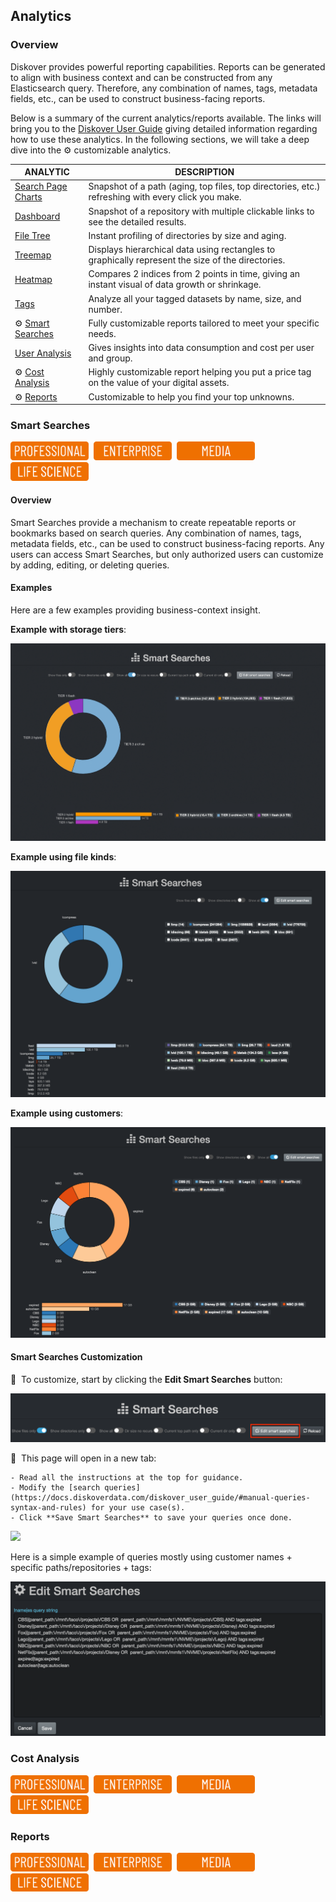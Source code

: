 <p id="analytics"></p>

## Analytics

### Overview

Diskover provides powerful reporting capabilities. Reports can be generated to align with business context and can be constructed from any Elasticsearch query. Therefore, any combination of names, tags, metadata fields, etc., can be used to construct business-facing reports.

Below is a summary of the current analytics/reports available. The links will bring you to the [Diskover User Guide](https://docs.diskoverdata.com/diskover_user_guide/) giving detailed information regarding how to use these analytics. In the following sections, we will take a deep dive into the ⚙️ customizable analytics.

| ANALYTIC | DESCRIPTION |
| --- | --- |
| [Search Page Charts](https://docs.diskoverdata.com/diskover_user_guide/#search-page-default-view) | Snapshot of a path (aging, top files, top directories, etc.) refreshing with every click you make. |
| [Dashboard](https://docs.diskoverdata.com/diskover_user_guide/#dashboard) | Snapshot of a repository with multiple clickable links to see the detailed results. |
| [File Tree](https://docs.diskoverdata.com/diskover_user_guide/#file-tree) | Instant profiling of directories by size and aging. |
| [Treemap](https://docs.diskoverdata.com/diskover_user_guide/#treemap) | Displays hierarchical data using rectangles to graphically represent the size of the directories. |
| [Heatmap](https://docs.diskoverdata.com/diskover_user_guide/#heatmap) | Compares 2 indices from 2 points in time, giving an instant visual of data growth or shrinkage. |
| [Tags](https://docs.diskoverdata.com/diskover_user_guide/#tags) | Analyze all your tagged datasets by name, size, and number. |
| ⚙️ [Smart Searches](https://docs.diskoverdata.com/diskover_user_guide/#smart-searches) | Fully customizable reports tailored to meet your specific needs. |
| [User Analysis](https://docs.diskoverdata.com/diskover_user_guide/#user-analysis) | Gives insights into data consumption and cost per user and group. |
| ⚙️ [Cost Analysis](https://docs.diskoverdata.com/diskover_user_guide/#cost-analysis) | Highly customizable report helping you put a price tag on the value of your digital assets. |
| ⚙️ [Reports](https://docs.diskoverdata.com/diskover_user_guide/#reports) | Customizable to help you find your top unknowns. |


### Smart Searches
<img src="images/button_edition_professional.png" width="125">&nbsp;&nbsp;<img src="images/button_edition_enterprise.png" width="125">&nbsp;&nbsp;<img src="images/button_edition_media.png" width="125">&nbsp;&nbsp;<img src="images/button_edition_life_science.png" width="125">

#### Overview

Smart Searches provide a mechanism to create repeatable reports or bookmarks based on search queries. Any combination of names, tags, metadata fields, etc., can be used to construct business-facing reports. Any users can access Smart Searches, but only authorized users can customize by adding, editing, or deleting queries.

#### Examples

Here are a few examples providing business-context insight.

**Example with storage tiers**:

<img src="images/analytics_smart_searches_by_storage_tiers.png" width="">

**Example using file kinds**:

<img src="images/analytics_smart_searches_by_file_kind.png" width="">

**Example using customers**:

<img src="images/analytics_smart_searches_by_customers.png" width="">

#### Smart Searches Customization

🔴 &nbsp;To customize, start by clicking the **Edit Smart Searches** button:

<img src="images/analytics_smart_searches_edit.png" width="">

🔴 &nbsp;This page will open in a new tab:

    - Read all the instructions at the top for guidance.
    - Modify the [search queries](https://docs.diskoverdata.com/diskover_user_guide/#manual-queries-syntax-and-rules) for your use case(s).
    - Click **Save Smart Searches** to save your queries once done.

<img src="analytics_smart_searches_edit_mode.png" width="">

Here is a simple example of queries mostly using customer names + specific paths/repositories + tags:

![Image: Smart Searches Editing Window](images/image_reporting_smart_searches_report_editing_window.png)

### Cost Analysis
<img src="images/button_edition_professional.png" width="125">&nbsp;&nbsp;<img src="images/button_edition_enterprise.png" width="125">&nbsp;&nbsp;<img src="images/button_edition_media.png" width="125">&nbsp;&nbsp;<img src="images/button_edition_life_science.png" width="125">


### Reports
<img src="images/button_edition_professional.png" width="125">&nbsp;&nbsp;<img src="images/button_edition_enterprise.png" width="125">&nbsp;&nbsp;<img src="images/button_edition_media.png" width="125">&nbsp;&nbsp;<img src="images/button_edition_life_science.png" width="125">


